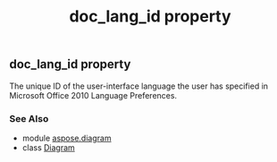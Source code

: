 ﻿---
title: doc_lang_id property
second_title: Aspose.Diagram for Python via .NET API References
description: 
type: docs
weight: 220
url: /python-net/aspose.diagram/diagram/doc_lang_id/
is_root: false
---

## doc_lang_id property


The unique ID of the user-interface language the user has specified in Microsoft Office 2010 Language Preferences.

### See Also
* module [aspose.diagram](../../)
* class [Diagram](/diagram/python-net/aspose.diagram/diagram)
